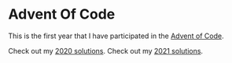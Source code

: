 # Advent Of Code

This is the first year that I have participated in the [Advent of Code](https://adventofcode.com/).

Check out my [2020 solutions](2020/).
Check out my [2021 solutions](2021/).
